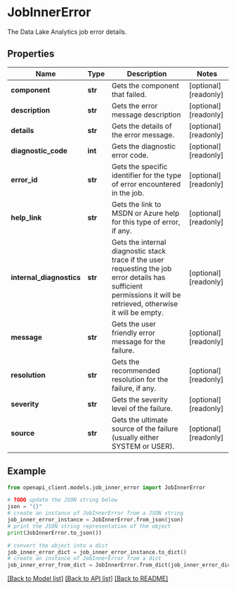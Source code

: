 # JobInnerError

The Data Lake Analytics job error details.

## Properties

Name | Type | Description | Notes
------------ | ------------- | ------------- | -------------
**component** | **str** | Gets the component that failed. | [optional] [readonly] 
**description** | **str** | Gets the error message description | [optional] [readonly] 
**details** | **str** | Gets the details of the error message. | [optional] [readonly] 
**diagnostic_code** | **int** | Gets the diagnostic error code. | [optional] [readonly] 
**error_id** | **str** | Gets the specific identifier for the type of error encountered in the job. | [optional] [readonly] 
**help_link** | **str** | Gets the link to MSDN or Azure help for this type of error, if any. | [optional] [readonly] 
**internal_diagnostics** | **str** | Gets the internal diagnostic stack trace if the user requesting the job error details has sufficient permissions it will be retrieved, otherwise it will be empty. | [optional] [readonly] 
**message** | **str** | Gets the user friendly error message for the failure. | [optional] [readonly] 
**resolution** | **str** | Gets the recommended resolution for the failure, if any. | [optional] [readonly] 
**severity** | **str** | Gets the severity level of the failure. | [optional] [readonly] 
**source** | **str** | Gets the ultimate source of the failure (usually either SYSTEM or USER). | [optional] [readonly] 

## Example

```python
from openapi_client.models.job_inner_error import JobInnerError

# TODO update the JSON string below
json = "{}"
# create an instance of JobInnerError from a JSON string
job_inner_error_instance = JobInnerError.from_json(json)
# print the JSON string representation of the object
print(JobInnerError.to_json())

# convert the object into a dict
job_inner_error_dict = job_inner_error_instance.to_dict()
# create an instance of JobInnerError from a dict
job_inner_error_from_dict = JobInnerError.from_dict(job_inner_error_dict)
```
[[Back to Model list]](../README.md#documentation-for-models) [[Back to API list]](../README.md#documentation-for-api-endpoints) [[Back to README]](../README.md)


